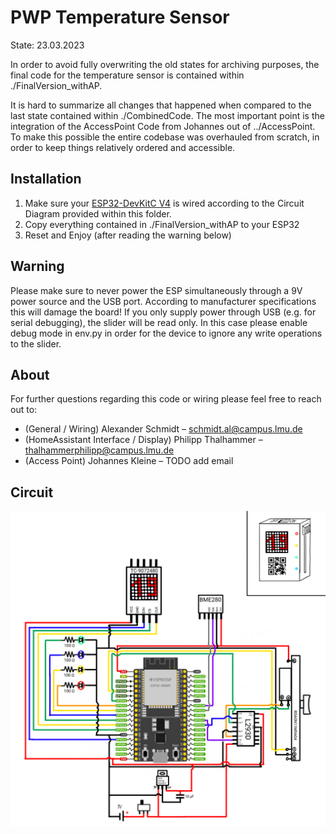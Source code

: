 # PWP Temperature Sensor
State: 23.03.2023

In order to avoid fully overwriting the old states for archiving purposes, the final code for the temperature sensor is contained within ./FinalVersion_withAP.

It is hard to summarize all changes that happened when compared to the last state contained within ./CombinedCode.
The most important point is the integration of the AccessPoint Code from Johannes out of ../AccessPoint.
To make this possible the entire codebase was overhauled from scratch, in order to keep things relatively ordered and accessible.

## Installation
1. Make sure your [ESP32-DevKitC V4](https://docs.espressif.com/projects/esp-idf/en/latest/esp32/hw-reference/esp32/get-started-devkitc.html#get-started-esp32-devkitc-board-front) is wired according to the Circuit Diagram provided within this folder.
2. Copy everything contained in ./FinalVersion_withAP to your ESP32
3. Reset and Enjoy (after reading the warning below)

## Warning
Please make sure to never power the ESP simultaneously through a 9V power source and the USB port. According to manufacturer specifications this will damage the board!
If you only supply power through USB (e.g. for serial debugging), the slider will be read only. In this case please enable debug mode in env.py in order for the device to ignore any write operations to the slider.

## About
For further questions regarding this code or wiring please feel free to reach out to:
- (General / Wiring) Alexander Schmidt – schmidt.al@campus.lmu.de
- (HomeAssistant Interface / Display) Philipp Thalhammer – thalhammerphilipp@campus.lmu.de
- (Access Point) Johannes Kleine – TODO add email

## Circuit
![Circuit Diagram](./Circuit_Diagram_SmartTemperatureSensor.png)